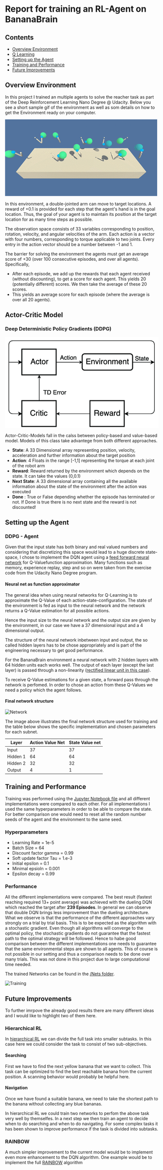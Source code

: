 # Report for training an RL-Agent on BananaBrain
## Contents
- [Overview Environment](#over)
- [Q Learning](#qlearning)
- [Setting up the Agent](#set)
- [Training and Performance](#train)
- [Future Improvements](#future)

[image1]: https://github.com/MLerik/Deep-Reinforcement-Learning/blob/master/Continuous_Control/Images/reacher.gif "Environment"
<a name="over"></a>
## Overview Environment
In this project I trained an multiple agents to solve the reacher task as part of the Deep Reinforcement Learning Nano Degree @ Udacity.
Below you see a short sample gif of the environment as well as som details on how to get the Environment ready on your computer.

![Trained Agent][image1]

In this environment, a double-jointed arm can move to target locations. A reward of +0.1 is provided for each step that the agent's hand is in the goal location. Thus, the goal of your agent is to maintain its position at the target location for as many time steps as possible.

The observation space consists of 33 variables corresponding to position, rotation, velocity, and angular velocities of the arm. Each action is a vector with four numbers, corresponding to torque applicable to two joints. Every entry in the action vector should be a number between -1 and 1.

The barrier for solving the environment the agents must get an average score of +30 (over 100 consecutive episodes, and over all agents). Specifically,
- After each episode, we add up the rewards that each agent received (without discounting), to get a score for each agent. This yields 20 (potentially different) scores. We then take the average of these 20 scores.
- This yields an average score for each episode (where the average is over all 20 agents).


<a name="qlearning"></a>
## Actor-Critic Model
### Deep Deterministic Policy Gradients (DDPG)
[actor-critic]:https://github.com/MLerik/Deep-Reinforcement-Learning/blob/master/Continuous_Control/Images/A-regular-actor-critic-model-TD-temporal-difference.png
![architecture][actor-critic]

Actor-Critic-Models fall in the calss between policy-based and value-based model. Models of this class take advantege from both different approaches.
- **State**: A 33 Dimensional array representing position, velocity, acceleration and further information about the target position
- **Action**: 4 Floats in the range [-1,1] representing the torque at each joint of the robot arm
- **Reward**: Reward returned by the environment which depends on the state. It can take the values (0,0.1)
- **Next State**: A 33 dimensional array containing all the available information about the state of the environment after the action was executed
- **Done** : True or False depending whether the episode has terminated or not. If Done is true there is no next state and the reward is not discounted!



<a name="set"></a>
## Setting up the Agent

### DDPG - Agent

Given that the input state has both binary and real valued numbers and considering that discretizing this space would lead to a huge discrete state-space, I chose to implement the DQN agent using a [feed forward neural network](https://en.wikipedia.org/wiki/Feedforward_neural_network) for Q-Valuefunction approximation. Many functions such as memory, experience replay, step and so on were taken from the exercise code from the Udacity Nano Degree program.

#### Neural net as function approximator

The general idea when using neural networks for Q-Learning is to approximate the Q-Value of each action-state-configuration. The state of the environment is fed as input to the neural network and the network returns a Q-Value estimation for all possible actions.

Hence the input size to the neural network and the output size are given by the environment, in our case we have a 37 dimensional input and a 4 dimensional output.

The structure of the neural network inbetween input and output, the so called hidden layers has to be chose appropriately and is part of the engineering necessary to get good performance.

For the BananaBrain environment a neural network with 2 hidden layers with 64 hidden units each works well. The output of each layer (except the last layer) is passed through a non-linearity ([rectified linear unit in this case](https://en.wikipedia.org/wiki/Rectifier_(neural_networks))).

To receive Q-Value estimations for a given state, a forward pass through the network is perfomed. In order to chose an action from these Q-Values we need a policy which the agent follows.


#### Final network structure
[image3]:https://github.com/androiddeverik/Deep-Reinforcement-Learning/blob/master/Navigation/figs/neural_net.png
![Network][image3]

The image above illustrates the final network structure used for training and the table below shows the specific implementation and chosen parameters for each subnet.

Layer | Action Value Net | State Value net
------------ | ------------ | -------------
Input | 37 | 37
Hidden 1 | 64 | 64
Hidden 2 | 32 | 32
Output | 4 | 1



<a name="train"></a>
## Training and Performance
Training was performed using the [Jupyter Notebook file](https://github.com/androiddeverik/Deep-Reinforcement-Learning/blob/master/Navigation/Navigation.ipynb) and all different implementations were compared to each other. For all implementations I used the same hyperparameters in order to be able to compare the state. For better comparison one would need to reset all the random number seeds of the agent and the environment to the same seed. 

### Hyperparameters
- Learning Rate = 1e-5
- Batch Size = 64
- Discount factor gamma = 0.99
- Soft update factor Tau = 1.e-3
- Initial epsilon = 0.1
- Minimal epsioln = 0.001
- Epsilon decay = 0.99

### Performance
All the different implementations were compared. The best result (fastest reaching required 13+ point average) was achieved with the dueling DQN which reached the target after **239 Episodes**. In general we can observe that double DQN brings less improvement than the dueling architecture. What we observe is that the performance of the different approaches vary strongly on a trial by trial basis. This is to be expected as the algorithm with a stochastic gradient. Even though all algorithms will converge to the optimal policy, the stochastic gradients do not guarantee that the fastest path to the optimal strategy will be followed. Hence to habe good comparison between the different implementations one needs to guarantee that the same environmental steps are shown to all agents. This of course is not possible in our setting and thus a comparison needs to be done over many trials. This was not done in this project due to large computational time needed.

The trained Networks can be found in the [/Nets folder](https://github.com/androiddeverik/Deep-Reinforcement-Learning/tree/master/Navigation/Nets).


[image6]:https://github.com/androiddeverik/Deep-Reinforcement-Learning/blob/master/Navigation/figs/Training_Final.png
![Training][image6]


<a name="future"></a>
## Future Improvements
To further imrpove the already good results there are many different ideas and I would like to highlight two of them here.
### Hierarchical RL
In [hierarchical RL](https://arxiv.org/abs/1604.06057) we can divide the full task into smaller subtasks. In this case here we could consider the task to consist of two sub-objectives.
#### Searching
First we have to find the next yellow banana that we want to collect. This task can be optimized to find the best reachable banana from the current position. A scanning behavior would probably be helpful here.
#### Navigation
Once we have found a suitable banana, we need to take the shortest path to the banana without collecting any blue bananas.

In hierarchical RL we could train two networks to perfom the above task very well by themselfes. In a next step we then train an agent to decide when to do searching and when to do navigating. For some complex tasks it has been shown to improve performance if the task is divided into subtasks.


### RAINBOW
A much simpler improvement to the current model would be to implement even more enhancement to the DQN algorithm. One example would be to implement the full [RAINBOW](https://arxiv.org/pdf/1710.02298.pdf) algorithm
